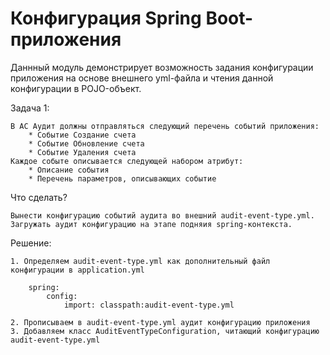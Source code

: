 # Конфигурация Spring Boot-приложения

Даннный модуль демонстрирует возможность задания конфигурации приложения на основе внешнего yml-файла и чтения данной конфигурации в POJO-объект.

Задача 1:

    В АС Аудит должны отправляться следующий перечень событий приложения:
        * Событие Создание счета
        * Событие Обновление счета
        * Событие Удаления счета
    Каждое событе описывается следующей набором атрибут:
        * Описание события
        * Перечень параметров, описывающих событие

Что сделать? 

    Вынести конфигурацию событий аудита во внешний audit-event-type.yml. Загружать аудит конфигурацию на этапе подняия spring-контекста.

Решение:

    1. Определяем audit-event-type.yml как дополнительный файл конфигурации в application.yml

        spring:
            config:
                import: classpath:audit-event-type.yml

    2. Прописываем в audit-event-type.yml аудит конфигурацию приложения
    3. Добавляем класс AuditEventTypeConfiguration, читающий конфигурацию audit-event-type.yml 